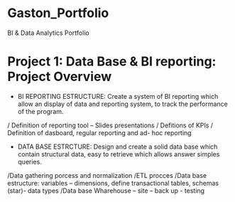 # Gaston_Portfolio
BI &amp; Data Analytics Portfolio

# Project 1: Data Base & BI reporting: Project Overview 
* BI REPORTING ESTRUCTURE: Create a system of BI reporting which allow an display of data and reporting system, to track the performance of the program. 

/ Definition of reporting tool – Slides presentations
/ Defitions of KPIs
/ Definition of dasboard, regular reporting and ad- hoc reporting

* DATA BASE ESTRCTURE: Design and create a solid data base which contain structural data, easy to retrieve which allows answer simples queries.

/Data gathering porcess and normalization
/ETL procces 
/Data base estructure: variables – dimensions, define transactional tables, schemas (star)- data types
/Data base Wharehouse – site – back up - testing
